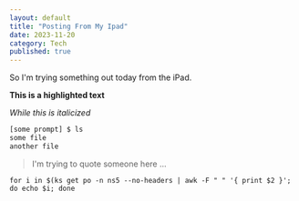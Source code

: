 ```yaml
---
layout: default
title: "Posting From My Ipad"
date: 2023-11-20
category: Tech
published: true
---
```


So I'm trying something out today from the iPad.

**This is a highlighted text**

_While this is italicized_

```bash
[some prompt] $ ls
some file
another file
```

> I'm trying to quote someone here ...

`for i in $(ks get po -n ns5 --no-headers | awk -F " " '{ print $2 }'; do echo $i; done`